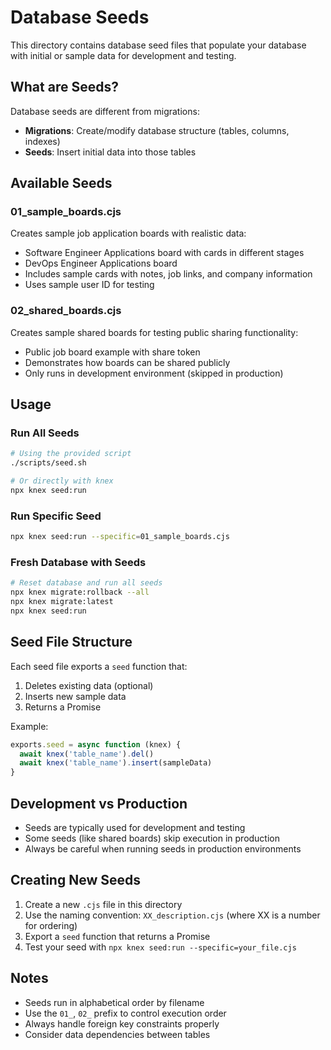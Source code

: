 # Database Seeds

This directory contains database seed files that populate your database with initial or sample data for development and testing.

## What are Seeds?

Database seeds are different from migrations:
- **Migrations**: Create/modify database structure (tables, columns, indexes)
- **Seeds**: Insert initial data into those tables

## Available Seeds

### 01_sample_boards.cjs
Creates sample job application boards with realistic data:
- Software Engineer Applications board with cards in different stages
- DevOps Engineer Applications board
- Includes sample cards with notes, job links, and company information
- Uses sample user ID for testing

### 02_shared_boards.cjs
Creates sample shared boards for testing public sharing functionality:
- Public job board example with share token
- Demonstrates how boards can be shared publicly
- Only runs in development environment (skipped in production)

## Usage

### Run All Seeds
```bash
# Using the provided script
./scripts/seed.sh

# Or directly with knex
npx knex seed:run
```

### Run Specific Seed
```bash
npx knex seed:run --specific=01_sample_boards.cjs
```

### Fresh Database with Seeds
```bash
# Reset database and run all seeds
npx knex migrate:rollback --all
npx knex migrate:latest
npx knex seed:run
```

## Seed File Structure

Each seed file exports a `seed` function that:
1. Deletes existing data (optional)
2. Inserts new sample data
3. Returns a Promise

Example:
```javascript
exports.seed = async function (knex) {
  await knex('table_name').del()
  await knex('table_name').insert(sampleData)
}
```

## Development vs Production

- Seeds are typically used for development and testing
- Some seeds (like shared boards) skip execution in production
- Always be careful when running seeds in production environments

## Creating New Seeds

1. Create a new `.cjs` file in this directory
2. Use the naming convention: `XX_description.cjs` (where XX is a number for ordering)
3. Export a `seed` function that returns a Promise
4. Test your seed with `npx knex seed:run --specific=your_file.cjs`

## Notes

- Seeds run in alphabetical order by filename
- Use the `01_`, `02_` prefix to control execution order
- Always handle foreign key constraints properly
- Consider data dependencies between tables
